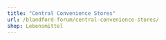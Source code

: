 ```yaml
---
title: "Central Convenience Stores"
url: /blandford-forum/central-convenience-stores/
shop: Lebensmittel
---
```

